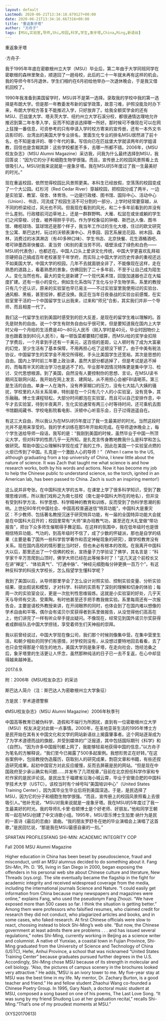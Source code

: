 ```yaml
---
layout: default
Lastmod: 2020-06-21T13:34:18.679127+00:00
date: 2020-06-21T13:34:16.667316+00:00
title: "重返象牙塔"
author: "方舟子"
tags: [MSU,实验室,导师,Shi,校园,科学,学生,象牙塔,China,Ming,新语丝]
---
```


重返象牙塔

·方舟子·

我于1995年年底在密歇根州立大学（MSU）毕业后，第二年由于大学同班同学在密歇根的森林里聚会，顺道回了一趟母校，此后的二十一年就未再有这样的机会。我的导师今年5月退休，学生们相约在6月初给他举办一次退休晚会，于是我又借机回校了。

1990年我准备到美国留学时，MSU并不是第一选择。录取我的学校中我的第一选择是布朗大学。但是那一年教委发布新的留学政策，故意刁难，护照没能及时办下来，布朗大学校方答复不能推迟入学，只好放弃了。给我全额奖学金的还有MSU、匹兹堡大学、塔夫茨大学、纽约州立大学石溪分校，都很通情达理地允许推迟到第二年冬季入学，反而不知道该选择哪一所好。那时候可不像现在可以在网上狂搜一番信息，可资参考的只有申请入学时校方寄来的宣传册，还有一本外文书店影印的、台湾出的美国大学专业排名，里面生化专业的排名MSU居然进了前十名，也不知是谁评的、哪个年代的事。写信向已在匹兹堡大学就读两年的学姐请教，回信也是含糊其辞：这些学校都差不多，去哪一所都不错。2006年，《MSU校友杂志》（MSU Alumni Magazine）采访我，问我为什么最终选择到MSU，我回答说：“因为它的分子和细胞生物学很强。而且，宣传册上的校园风景照看上去很吸引人。MSU对我来说就是一座象牙塔。我在MSU的5年度过了我一生最美好的时光。”

现在重返校园，依然觉得校园比风景照更美。本科生已经放假，空荡荡的校园变成了一个大公园。红杉河（Red Cedar River）穿越校园，把校园分成了两半，一边是实验室、教室、宿舍、体育场，一边是行政楼、图书馆、国际中心、活动中心（Union）、书店，河流成了校园生活不可分割的一部分，上学时经常要穿越，从不同的桥梁经过，风光也不同。但我现在看到的风光，和二十多年前看到的并没有什么差别。行政楼前河边草地上，还是一群群野鸭、大雁、松鼠在或坐或躺的学生们之间穿梭、讨食，被养得胖乎乎的。作为学校象征的钟楼、斯巴达人像、图书馆、橄榄球场、篮球馆还是那个样子，我当年工作过的生化大楼，住过的欧文研究生公寓、斯巴达村，玩过的沃顿表演中心、月季园、园艺系展览花园、树木园、森林，消费过的冰淇淋店（有40多种口味）、学生书店、北京快餐、花生酒桶酒吧、塔可钟墨西哥快餐店、麦当劳（和别的麦当劳不同，墙壁涂成了绿色和白色——MSU的代表色），也都还在。中国人口头上爱讲文化传统，中国大学更喜欢乱拜祖宗硬把自己搞成百年老校甚至千年学府，而实际上中国大学对历史传承的重视还远不如美国大学。中国大学的校园，几年不去就面貌全非了，不能像现在这样，走在熟悉的道路上，看着熟悉的景象，仿佛回到了二十多年前，不至于让自己成为陌生人。变化当然也有。最大的变化是新建了一个现代美术馆，回旋加速器也正在大幅度扩建。还有一些小的变化，例如生化系改叫了生化与分子生物学系，系里的教授只有几个还认识，原来的实验室也早已易主——不过实验室里我使用过的实验台、通风橱、黑板，甚至挂钟，都还没换。我正在当年日夜奋战的实验台前感慨，在实验室里干活的一个中国留学生认出我来，过来和“师兄”合影，其实我们并非一个导师，而且相差一代了。

我们这一代留学生初到美国时感受到的巨大反差，是现在的留学生难以理解的。首先是财务的自由。说一个学生有财务自由似乎很可笑，但是要知道我在国内上大学时父母一个月给的生活费是40～80元人民币（刚入学时是40元，毕业时因物价上涨也跟着涨到80元人民币），每一顿饭菜都要精打细算，而MSU给的奖学金扣除了学费后，一个月拿到手还有一千美元，这百倍的差距，让人顿时有了成为大富豪的幻觉，至少生活有了基本保障，不用再担心吃了这顿没下顿了。由于中美有税法协议，中国留学生的奖学金不用交所得税，手头比美国学生还宽裕。其次是思想的自由。国内上学时前三年要上政治课，虽然大部分都逃掉了，但是考试是逃不掉的，而每周半天的政治学习也是逃不了的。毕业那年因情况特殊更是集中学习、检讨、交代思想根源。到了美国，自然没有人要控制你的思想、言论。在MSU读书期间互联网兴起，我开始在网上发言、建网站，从不用担心会被FBI请喝茶。第三是生活的自由。单身一人在海外，没有养家糊口的压力，没有七大姑八大姨的骚扰，学校里的人际关系简单，特别是在一个只有几个人的小实验室，没有竞争，其乐融融。博士生课程轻松，大部分时间都泡在实验室，而且可以自己安排作息，中午才去实验室，待到半夜离开，生化实验通常有两三小时等待时间，还可乘机去图书馆翻阅藏书、学校电影院看电影、沃顿中心听音乐会，日子过得逍遥自在。

有这三大自由，所以我认为在MSU的5年度过了我一生最美好的时光。当然这段时光并不是用来享受的。我的学术训练在那5年开始和完成。在导师退休晚会上，每个学生送给导师一段话，我写的是：“我刚到美国的时候，虽然毕业于中国一所顶尖大学，但对科学的性质几乎一无所知。是扎克言传身教地教我什么是科学和怎么做研究。帮助中国公众理解科学现在成了我的工作，因此在美国一个实验室点燃的火炬已传到了中国。扎克是一个激励人心的导师！”（When I came to the US, although graduating from a top university of China, I knew little about the nature of science. It was Zach that taught me what science is and how research works, both by his words and actions. Now it has become my job to help the Chinese public to understand science, so the torch, ignited in an American lab, has been passed to China. Zach is such an inspiring mentor!）

这么说并非夸张。在中国科技大学的五年，在课堂上学了很多科学知识，受到了数理思维训练，所以我们戏称之为南七技校（南七是中国科大所在的地名），但并没有受到科学方法、科学思想、科学精神的教育和训练，反而受到了伪科学思潮的影响。上世纪80年代中国社会、中国高校普遍迷信“特异功能”，中国科大是重灾区：不少教师、包括著名教授沉迷于研究特异功能，有一届的全国特异功能大会就是在中国科大召开的；校园里常有“大师”来办班教气功，甚至还在大礼堂做“带功报告”，把台下众多师生催眠得手舞足蹈。在这样的氛围中，我在低年级时也是很相信特异功能、气功的，到高年级时不信了，成了少数的怀疑派，那也是自学的结果（主要是看了国外一些科学哲学著作和否定神秘现象的研究），跟学校教育没有关系。现在国内高校的情形要比当时好，但也未必有根本的改观。在我离开中国科大以后，那里还出了一个信佛的校长，宣扬量子力学验证了佛学，其名言是：“科学家千辛万苦爬到山顶时，佛学大师已经在此等候多时了！”这几天这个前校长又在讲“禅定”、“体验真气”、“打通中脉”、“神经元细胞每分钟更换一百万个”，有这种反科学的科技大学校长，怎么指望学生懂科学呢？

我到了美国以后，从导师那里学会了怎么设计对照实验、控制实验变量、分析实验结果、提出假说和模型，才对科学、科研的实质有了深刻的理解和切身的体验；每周一次的实验室会议，更是一次批判性思维锻炼。这就是小实验室的好处，几乎天天与导师有交流、受熏陶，有时他甚至还手把手教我做实验。系里每周还有一次报告会，主要是请校外教授来讲，在开阔眼界的同时，也体会到了在国内难以想像的学术自由和平等。偶尔会有诺贝尔奖获得者到系里做报告，从没觉得他们高高在上，他们讲完了一样有听众举手提出疑问。不像现在，经常见到国外诺贝尔奖获得者成群结队去中国大学捞钱，享受着师生们天神般的崇拜。

我以前曾经说过，中国大学现在像公司，我们那个时候则像集中营。在集中营里生活，和朝夕相处的同学们有感情，对学校则没有，从没想过要特地回去看看，去了也只会觉得那是个陌生的地方。美国大学则是象牙塔，在走向社会，饱经沧桑之后，象牙塔里的生活更让人怀念，虽然那种纯洁的日子已一去不复返，在心中却显得越来越神圣。

2017.6.9.

附：2006年《MSU校友杂志》的采访

斯巴达人简介（注：斯巴达人为密歇根州立大学象征）

方是民：学术道德警察

《MSU校友杂志》（MSU Alumni Magazine）2006年秋季刊

中国高等教育已被伪科学、造假和不端行为所困扰，直到有一位密歇根州立大学（MSU）校友决定对此做一点事情。2000年，在圣地亚哥生活的1995年博士方是民开始在其有关中国文化和文学的网站新语丝上揭露肇事者。这个网站逐渐成为了为学术道德而战的旗舰，并受到媒体的广泛报道，其中包括国际期刊《科学》和《自然》。“因为许多中国报刊都上网了，我能够轻易地获得中国的信息，”以方舟子为笔名的方解释说，“我们至今已揭露了500多起案例。我想形势正在好转。”在这些案例中，包括教授伪造履历，窃取别人的研究成果，剽窃文章和书籍，有些还捏造研究成果。起初中国官方对此反应缓慢，反而去屏蔽是民的网站。“但是现在中国政府至少承认确实有问题……并发布了几项规章，”目前在北京担任科学作家和专栏作家的是民评论说。是民出生于福建省沿海小城云霄，毕业于安徽合肥的中国科学技术大学（USTC）。该校当时有个绰号叫“美国培训中心”（United States Training Center），因为其毕业生毕业后将到美国深造。于是，是民选择了MSU，因为它的分子和细胞生物学很强。“而且，宣传册上的校园风景照看上去很吸引人。”他补充说，“MSU对我来说就是一座象牙塔。我在MSU的5年度过了我一生最美好的时光。我的导师扎卡里·伯顿博士是个好老师、好朋友。”他和同学王朝晖一起在MSU创建了中文诗歌小组。1995年，MSU音乐博士生加里·纳什为是民的一首诗《最后的恋曲》谱曲。“我的朋友罗舒冬在她的毕业演唱会上演唱了这首歌，”是民回忆说，“那是我在MSU最感自豪的一刻。”

SPARTAN PROFILESFANG SHI-MIN: ACADEMIC INTEGRITY COP

Fall 2006 MSU Alumni Magazine

Higher education in China has been beset by pseudoscience, fraud and misconduct, until an MSU alumnus decided to do something about it. Fang Shi-Min, Ph. D. ’95, living in San Diego in 2000, began exposing the offenders in his personal web site about Chinese culture and literature, New Threads (xys.org). The site eventually became the flagship in the fight for academic integrity and received widespread coverage from the media, including the international journals Science and Nature. “I could easily get information from China because many newspapers and magazines were online,” explains Fang, who used the pseudonym Fang Zhouzi. “We have exposed more than 500 cases so far. I think the situation is getting better.” Among them were professors who falsified resumes, who claimed credit for research they did not conduct, who plagiarized articles and books, and in some cases, who faked research. At first Chinese officials were slow to react, choosing instead to block Shi-Ming’s web site. “But now, the Chinese government at least admits there are problems . . . and has issued several regulations,” notes Shi-Ming, currently working in Beijing as a science writer and columnist. A native of Yunxiao, a coastal town in Fujian Province, Shi-Ming graduated from the University of Science and Technology of China (USTC), Hefei, Anhui Province, a school that was nicknamed “United States Training Center” because graduates pursued further degrees in the U.S. Accordingly, Shi-Ming chose MSU because of its strength in molecular and cell biology. “Also, the pictures of campus scenery in the brochures looked very attractive.” He adds,“MSU is an ivory tower to me. My five-year stay at MSU was the best time in my life. My mentor, Dr. Zachary Burton, is a good teacher and friend.” He and fellow student Zhaohui Wang co-founded a Chinese Poetry Group. In 1995, Gary Nash, a doctoral music student at MSU, composed a song based on one of his poems, The Last Love Song. “It was sung by my friend Shudong Luo at her graduation recital,” recalls Shi-Ming.“That’s one of my proudest moments at MSU.”

(XYS20170613)

